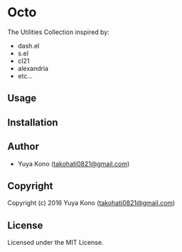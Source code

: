 # Octo

The Utilities Collection inspired by:

* dash.el
* s.el
* cl21
* alexandria
* etc...

## Usage

## Installation

## Author

* Yuya Kono (takohati0821@gmail.com)

## Copyright

Copyright (c) 2016 Yuya Kono (takohati0821@gmail.com)

## License

Licensed under the MIT License.
